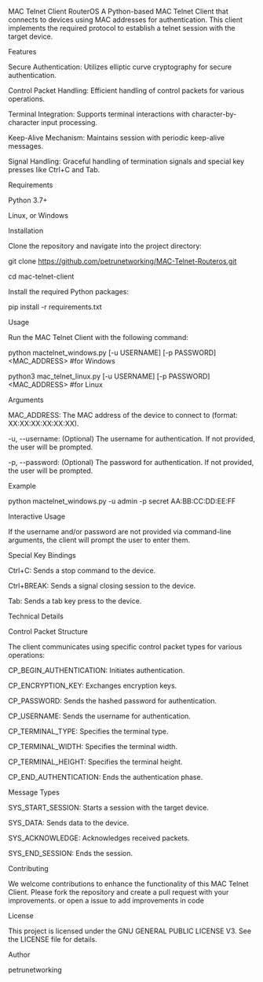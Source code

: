 MAC Telnet Client RouterOS
A Python-based MAC Telnet Client that connects to devices using MAC addresses for authentication. This client implements the required protocol to establish a telnet session with the target device.

Features

Secure Authentication: Utilizes elliptic curve cryptography for secure authentication.

Control Packet Handling: Efficient handling of control packets for various operations.

Terminal Integration: Supports terminal interactions with character-by-character input processing.

Keep-Alive Mechanism: Maintains session with periodic keep-alive messages.

Signal Handling: Graceful handling of termination signals and special key presses like Ctrl+C and Tab.

Requirements

Python 3.7+

Linux, or Windows

Installation

Clone the repository and navigate into the project directory:

git clone https://github.com/petrunetworking/MAC-Telnet-Routeros.git

cd mac-telnet-client

Install the required Python packages:

pip install -r requirements.txt

Usage

Run the MAC Telnet Client with the following command:

python mactelnet_windows.py  [-u USERNAME] [-p PASSWORD] <MAC_ADDRESS> #for Windows

python3 mac_telnet_linux.py  [-u USERNAME] [-p PASSWORD] <MAC_ADDRESS> #for Linux

Arguments

MAC_ADDRESS: The MAC address of the device to connect to (format: XX:XX:XX:XX:XX:XX).

-u, --username: (Optional) The username for authentication. If not provided, the user will be prompted.

-p, --password: (Optional) The password for authentication. If not provided, the user will be prompted.

Example

python mactelnet_windows.py  -u admin -p secret AA:BB:CC:DD:EE:FF

Interactive Usage

If the username and/or password are not provided via command-line arguments, the client will prompt the user to enter them.

Special Key Bindings

Ctrl+C: Sends a stop command to the device.

Ctrl+BREAK: Sends a signal closing session  to the device.

Tab: Sends a tab key press to the device.

Technical Details

Control Packet Structure

The client communicates using specific control packet types for various operations:

CP_BEGIN_AUTHENTICATION: Initiates authentication.

CP_ENCRYPTION_KEY: Exchanges encryption keys.

CP_PASSWORD: Sends the hashed password for authentication.

CP_USERNAME: Sends the username for authentication.

CP_TERMINAL_TYPE: Specifies the terminal type.

CP_TERMINAL_WIDTH: Specifies the terminal width.

CP_TERMINAL_HEIGHT: Specifies the terminal height.

CP_END_AUTHENTICATION: Ends the authentication phase.

Message Types

SYS_START_SESSION: Starts a session with the target device.

SYS_DATA: Sends data to the device.

SYS_ACKNOWLEDGE: Acknowledges received packets.

SYS_END_SESSION: Ends the session.

Contributing

We welcome contributions to enhance the functionality of this MAC Telnet Client. Please fork the repository and create a pull request with your improvements.
or open a issue to add improvements in code 

License

This project is licensed under the GNU GENERAL PUBLIC LICENSE V3. See the LICENSE file for details.

Author

petrunetworking

